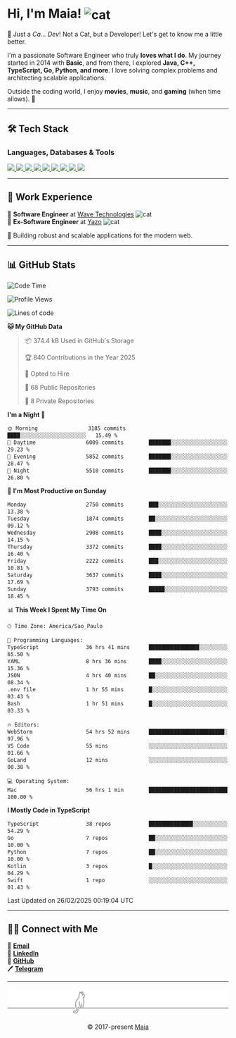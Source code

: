 <h1 align="left">Hi, I'm Maia! 
<img src="https://emojis.slackmojis.com/emojis/images/1643509834/36299/black-cat.gif?1643509834" width="50" height="60" align="center" alt="cat"/>
</h1>

🎩 Just a *Ca... Dev*! Not a Cat, but a Developer! Let's get to know me a little better.

I'm a passionate Software Engineer who truly **loves what I do**. My journey started in 2014 with **Basic**, and from there, I explored **Java, C++, TypeScript, Go, Python, and more**. I love solving complex problems and architecting scalable applications.

Outside the coding world, I enjoy **movies**, **music**, and **gaming** (when time allows). 🚀

---

## 🛠️ Tech Stack

### Languages, Databases & Tools
<p>
  <a href="https://www.typescriptlang.org">
    <img src="https://skillicons.dev/icons?i=ts" />
  </a>
  <a href="https://go.dev">
    <img src="https://skillicons.dev/icons?i=go" />
  </a>
  <a href="https://www.python.org">
    <img src="https://skillicons.dev/icons?i=python" />
  </a>
  <a href="https://gradle.org">
    <img src="https://skillicons.dev/icons?i=gradle" />
  </a>
  <a href="https://redis.io">
    <img src="https://skillicons.dev/icons?i=redis" />
  </a>
  <a href="https://www.mongodb.com">
    <img src="https://skillicons.dev/icons?i=mongodb" />
  </a>
  <a href="https://nodejs.org">
    <img src="https://skillicons.dev/icons?i=nodejs" />
  </a>
  <a href="https://www.javascript.com">
    <img src="https://skillicons.dev/icons?i=js" />
  </a>
  <a href="https://www.docker.com">
    <img src="https://skillicons.dev/icons?i=docker" />
  </a>
</p>

---

## 💼 Work Experience

🔹 **Software Engineer** at [Wave Technologies](https://www.linkedin.com/company/wave-technologies-oficial/)   <img src="https://media.giphy.com/media/WUlplcMpOCEmTGBtBW/giphy.gif" width="30" alt="cat"> <br>
🔹 **Ex-Software Engineer** at [Yazo](https://yazo.com.br/) <img src="https://media.giphy.com/media/WUlplcMpOCEmTGBtBW/giphy.gif" width="30" alt="cat"> <br>

🚀 Building robust and scalable applications for the modern web.

---

## 📊 GitHub Stats

<!--START_SECTION:waka-->
![Code Time](http://img.shields.io/badge/Code%20Time-5%2C365%20hrs%2045%20mins-blue)

![Profile Views](http://img.shields.io/badge/Profile%20Views-16-blue)

![Lines of code](https://img.shields.io/badge/From%20Hello%20World%20I%27ve%20Written-6.4%20million%20lines%20of%20code-blue)

**🐱 My GitHub Data** 

> 📦 374.4 kB Used in GitHub's Storage 
 > 
> 🏆 840 Contributions in the Year 2025
 > 
> 💼 Opted to Hire
 > 
> 📜 68 Public Repositories 
 > 
> 🔑 8 Private Repositories 
 > 
**I'm a Night 🦉** 

```text
🌞 Morning                3185 commits        ████░░░░░░░░░░░░░░░░░░░░░   15.49 % 
🌆 Daytime                6009 commits        ███████░░░░░░░░░░░░░░░░░░   29.23 % 
🌃 Evening                5852 commits        ███████░░░░░░░░░░░░░░░░░░   28.47 % 
🌙 Night                  5510 commits        ███████░░░░░░░░░░░░░░░░░░   26.80 % 
```
📅 **I'm Most Productive on Sunday** 

```text
Monday                   2750 commits        ███░░░░░░░░░░░░░░░░░░░░░░   13.38 % 
Tuesday                  1874 commits        ██░░░░░░░░░░░░░░░░░░░░░░░   09.12 % 
Wednesday                2908 commits        ████░░░░░░░░░░░░░░░░░░░░░   14.15 % 
Thursday                 3372 commits        ████░░░░░░░░░░░░░░░░░░░░░   16.40 % 
Friday                   2222 commits        ███░░░░░░░░░░░░░░░░░░░░░░   10.81 % 
Saturday                 3637 commits        ████░░░░░░░░░░░░░░░░░░░░░   17.69 % 
Sunday                   3793 commits        █████░░░░░░░░░░░░░░░░░░░░   18.45 % 
```


📊 **This Week I Spent My Time On** 

```text
🕑︎ Time Zone: America/Sao_Paulo

💬 Programming Languages: 
TypeScript               36 hrs 41 mins      ████████████████░░░░░░░░░   65.50 % 
YAML                     8 hrs 36 mins       ████░░░░░░░░░░░░░░░░░░░░░   15.36 % 
JSON                     4 hrs 40 mins       ██░░░░░░░░░░░░░░░░░░░░░░░   08.34 % 
.env file                1 hr 55 mins        █░░░░░░░░░░░░░░░░░░░░░░░░   03.43 % 
Bash                     1 hr 51 mins        █░░░░░░░░░░░░░░░░░░░░░░░░   03.33 % 

🔥 Editors: 
WebStorm                 54 hrs 52 mins      ████████████████████████░   97.96 % 
VS Code                  55 mins             ░░░░░░░░░░░░░░░░░░░░░░░░░   01.66 % 
GoLand                   12 mins             ░░░░░░░░░░░░░░░░░░░░░░░░░   00.38 % 

💻 Operating System: 
Mac                      56 hrs 1 min        █████████████████████████   100.00 % 
```

**I Mostly Code in TypeScript** 

```text
TypeScript               38 repos            ██████████████░░░░░░░░░░░   54.29 % 
Go                       7 repos             ██░░░░░░░░░░░░░░░░░░░░░░░   10.00 % 
Python                   7 repos             ██░░░░░░░░░░░░░░░░░░░░░░░   10.00 % 
Kotlin                   3 repos             █░░░░░░░░░░░░░░░░░░░░░░░░   04.29 % 
Swift                    1 repo              ░░░░░░░░░░░░░░░░░░░░░░░░░   01.43 % 
```




 Last Updated on 26/02/2025 00:19:04 UTC
<!--END_SECTION:waka-->

---

## 👯‍👨 Connect with Me
📧 **[Email](mailto:gabrielmaialva33@gmail.com)**  
🔗 **[LinkedIn](https://www.linkedin.com/in/gabriel-maia-183984239)**  
🐙 **[GitHub](https://github.com/gabrielmaialva33)**  
🖊 **[Telegram](https://t.me/sr_mrootx)**

---

<p align="center"><img src="https://raw.githubusercontent.com/gabrielmaialva33/gabrielmaialva33/master/assets/gray0_ctp_on_line.svg?sanitize=true" /></p>
<p align="center">&copy; 2017-present <a href="https://github.com/gabrielmaialva33/" target="_blank">Maia</a></p>
